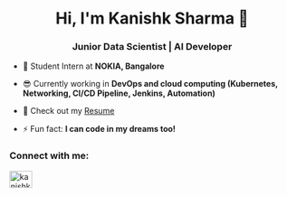 <h1 align="center">Hi, I'm Kanishk Sharma 👋</h1>
<h3 align="center">Junior Data Scientist | AI Developer</h3>

- 🌱 Student Intern at **NOKIA, Bangalore**
- 😎 Currently working in **DevOps and cloud computing (Kubernetes, Networking, CI/CD Pipeline, Jenkins, Automation)**
- 🚀 Check out my [Resume](https://kanishksh4rma.github.io/mad/scripts_files/Kanishk%20Sharma%20Resume%20Jan%202024.pdf)

- ⚡ Fun fact: **I can code in my dreams too!**

<h3 align="left">Connect with me:</h3>
<p align="left">
<a href="https://linkedin.com/in/kanishksh4rma" target="blank"><img align="center" src="https://cdn.jsdelivr.net/npm/simple-icons@3.0.1/icons/linkedin.svg" alt="kanishksh4rma" height="30" width="40" /></a>
</p>
